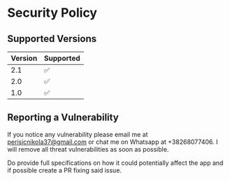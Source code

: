 # Security Policy

## Supported Versions

| Version | Supported          |
| ------- | ------------------ |
| 2.1     | :white_check_mark: |
| 2.0     | :white_check_mark: |
| 1.0     | :white_check_mark: |

## Reporting a Vulnerability

If you notice any vulnerability please email me at perisicnikola37@gmail.com or chat me on Whatsapp at +38268077406. 
I will remove all threat vulnerabilities as soon as possible.

Do provide full specifications on how it could potentially affect the app and if possible create a PR fixing said issue.
